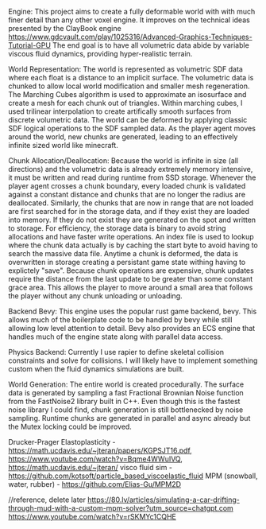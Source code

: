 Engine:
    This project aims to create a fully deformable world with with much finer detail than any other voxel engine.
    It improves on the technical ideas presented by the ClayBook engine https://www.gdcvault.com/play/1025316/Advanced-Graphics-Techniques-Tutorial-GPU
    The end goal is to have all volumetric data abide by variable viscous fluid dynamics, providing hyper-realistic terrain. 

World Representation:
    The world is represented as volumetric SDF data where each float is a distance to an implicit surface.
    The volumetric data is chunked to allow local world modification and smaller mesh regeneration.
    The Marching Cubes algorithm is used to approximate an isosurface and create a mesh for each chunk out of triangles. 
    Within marching cubes, I used trilinear interpolation to create artifically smooth surfaces from discrete volumetric data.
    The world can be deformed by applying classic SDF logical operations to the SDF sampled data.
    As the player agent moves around the world, new chunks are generated, leading to an effectively infinite sized world like minecraft. 

Chunk Allocation/Deallocation:
    Because the world is infinite in size (all directions) and the volumetric data is already extremely memory intensive, it must be written and read during runtime from SSD storage. 
    Whenever the player agent crosses a chunk boundary, every loaded chunk is validated against a constant distance and chunks that are no longer the radius are deallocated.
    Similarly, the chunks that are now in range that are not loaded are first searched for in the storage data, and if they exist they are loaded into memory.
    If they do not exist they are generated on the spot and written to storage. 
    For efficiency, the storage data is binary to avoid string allocations and have faster write operations. 
    An index file is used to lookup where the chunk data actually is by caching the start byte to avoid having to search the massive data file. 
    Anytime a chunk is deformed, the data is overwritten in storage creating a persistant game state withing having to explictely "save".
    Because chunk operations are expensive, chunk updates require the distance from the last update to be greater than some constant grace area.
    This allows the player to move around a small area that follows the player without any chunk unloading or unloading. 

Backend Bevy:
    This engine uses the popular rust game backend, bevy. This allows much of the boilerplate code to be handled by bevy while still allowing low level attention to detail. 
    Bevy also provides an ECS engine that handles much of the engine state along with parallel data access.

Physics Backend:
    Currently I use rapier to define skeletal collision constraints and solve for collisions. I will likely have to implement something custom when the fluid dynamics simulations are built.

World Generation:
    The entire world is created procedurally.
    The surface data is generated by sampling a fast Fractional Brownian Noise function from the FastNoise2 library built in C++. Even though this is the fastest noise library I could find, chunk generation is still bottlenecked by noise sampling.
    Runtime chunks are generated in parallel and async already but the Mutex locking could be improved. 


Drucker-Prager Elastoplasticity - https://math.ucdavis.edu/~jteran/papers/KGPSJT16.pdf, https://www.youtube.com/watch?v=Bqme4WWuIVQ, https://math.ucdavis.edu/~jteran/
visco fluid sim - https://github.com/kotsoft/particle_based_viscoelastic_fluid
MPM (snowball, water, rubber) - https://github.com/Elias-Gu/MPM2D

//reference, delete later
https://80.lv/articles/simulating-a-car-drifting-through-mud-with-a-custom-mpm-solver?utm_source=chatgpt.com
https://www.youtube.com/watch?v=rSKMYc1CQHE